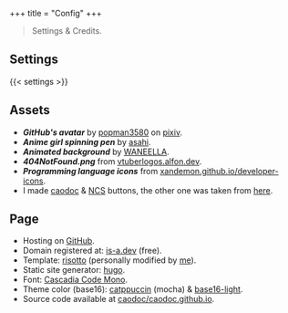 +++
title = "Config"
+++

> Settings & Credits.

## Settings
{{< settings >}}

## Assets
+ ***GitHub's avatar*** by [popman3580](https://www.pixiv.net/en/users/4403712) on [pixiv](https://pixiv.net).
+ ***Anime girl spinning pen*** by [asahi](https://imgur.com/asahi-wKjtZg3).
+ ***Animated background*** by [WANEELLA](https://waneella.tumblr.com/).
+ ***404NotFound.png*** from [vtuberlogos.alfon.dev](https://vtuberlogos.alfon.dev/).
+ ***Programming language icons*** from [xandemon.github.io/developer-icons](https://xandemon.github.io/developer-icons/).
+ I made [caodoc](/assets/caodoc-webring.png) & [NCS](/assets/ncs.gif) buttons, the other one was taken from [here](https://cyber.dabamos.de/88x31/).

## Page
+ Hosting on [GitHub](https://pages.github.com).
+ Domain registered at: [is-a.dev](https://is-a.dev) (free).
+ Template: [risotto](https://github.com/joeroe/risotto) (personally modified by [me](https://github.com/caodoc)).
+ Static site generator: [hugo](https://gohugo.io).
+ Font: [Cascadia Code Mono](https://github.com/microsoft/cascadia-code).
+ Theme color (base16):
[catppuccin](https://github.com/catppuccin/catppuccin) (mocha)
& [base16-light](/css/palettes/base16-light.css).
+ Source code available at [caodoc/caodoc.github.io](https://github.com/caodoc/caodoc.github.io).